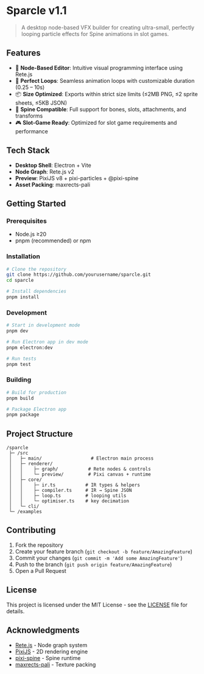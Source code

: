 # Sparcle v1.1

> A desktop node-based VFX builder for creating ultra-small, perfectly looping particle effects for Spine animations in slot games.

## Features

- 🎨 **Node-Based Editor**: Intuitive visual programming interface using Rete.js
- 🔄 **Perfect Loops**: Seamless animation loops with customizable duration (0.25 – 10s)
- 📦 **Size Optimized**: Exports within strict size limits (≤2MB PNG, ≤2 sprite sheets, ≤5KB JSON)
- 🦴 **Spine Compatible**: Full support for bones, slots, attachments, and transforms
- 🎮 **Slot-Game Ready**: Optimized for slot game requirements and performance

## Tech Stack

- **Desktop Shell**: Electron + Vite
- **Node Graph**: Rete.js v2
- **Preview**: PixiJS v8 + pixi-particles + @pixi-spine
- **Asset Packing**: maxrects-pali

## Getting Started

### Prerequisites

- Node.js ≥20
- pnpm (recommended) or npm

### Installation

```bash
# Clone the repository
git clone https://github.com/yourusername/sparcle.git
cd sparcle

# Install dependencies
pnpm install
```

### Development

```bash
# Start in development mode
pnpm dev

# Run Electron app in dev mode
pnpm electron:dev

# Run tests
pnpm test
```

### Building

```bash
# Build for production
pnpm build

# Package Electron app
pnpm package
```

## Project Structure

```
/sparcle
 ├─ /src
 │   ├─ main/                  # Electron main process
 │   ├─ renderer/
 │   │    ├─ graph/           # Rete nodes & controls
 │   │    └─ preview/         # Pixi canvas + runtime
 │   ├─ core/
 │   │    ├─ ir.ts           # IR types & helpers
 │   │    ├─ compiler.ts     # IR → Spine JSON
 │   │    ├─ loop.ts         # looping utils
 │   │    └─ optimiser.ts    # key decimation
 │   └─ cli/
 └─ /examples
```

## Contributing

1. Fork the repository
2. Create your feature branch (`git checkout -b feature/AmazingFeature`)
3. Commit your changes (`git commit -m 'Add some AmazingFeature'`)
4. Push to the branch (`git push origin feature/AmazingFeature`)
5. Open a Pull Request

## License

This project is licensed under the MIT License - see the [LICENSE](LICENSE) file for details.

## Acknowledgments

- [Rete.js](https://github.com/retejs/rete) - Node graph system
- [PixiJS](https://pixijs.com) - 2D rendering engine
- [pixi-spine](https://github.com/pixijs/spine) - Spine runtime
- [maxrects-pali](https://github.com/jamiefoo/maxrects-pali) - Texture packing
